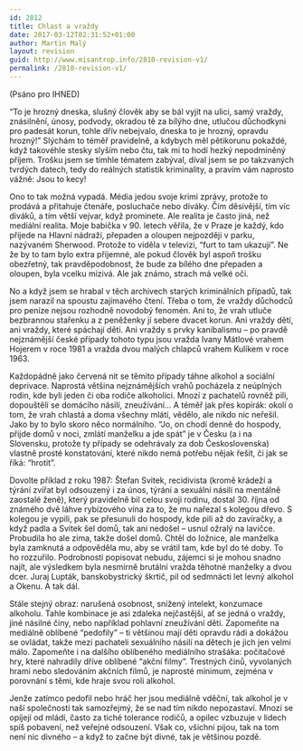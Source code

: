 ```yaml
---
id: 2812
title: Chlast a vraždy
date: 2017-03-12T02:31:52+01:00
author: Martin Malý
layout: revision
guid: http://www.misantrop.info/2810-revision-v1/
permalink: /2810-revision-v1/
---
```

<span style="font-weight: 400;">(Psáno pro IHNED)</span>

<span style="font-weight: 400;">“To je hrozný dneska, slušný člověk aby se bál vyjít na ulici, samý vraždy, znásilnění, únosy, podvody, okradou tě za bílýho dne, utlučou důchodkyni pro padesát korun, tohle dřív nebejvalo, dneska to je hrozný, opravdu hrozný!” Slýchám to téměř pravidelně, a kdybych měl pětikorunu pokaždé, když takovéhle stesky slyším nebo čtu, tak mi to hodí hezký nepodmíněný příjem. Trošku jsem se tímhle tématem zabýval, díval jsem se po takzvaných tvrdých datech, tedy do reálných statistik kriminality, a pravím vám naprosto vážně: Jsou to kecy!</span>

<span style="font-weight: 400;">Ono to tak možná vypadá. Média jedou svoje krimi zprávy, protože to prodává a přitahuje čtenáře, posluchače nebo diváky. Čím děsivější, tím víc diváků, a tím větší vejvar, když prominete. Ale realita je často jiná, než mediální realita. Moje babička v 90. letech věřila, že v Praze je každý, kdo přijede na Hlavní nádraží, přepaden a oloupen nejpozději v parku, nazývaném Sherwood. Protože to viděla v televizi, “furt to tam ukazují”. Ne že by to tam bylo extra příjemné, ale pokud člověk byl aspoň trošku obezřetný, tak pravděpodobnost, že bude za bílého dne přepaden a oloupen, byla vcelku mizivá. Ale jak známo, strach má velké oči.</span>

<span style="font-weight: 400;">No a když jsem se hrabal v těch archivech starých kriminálních případů, tak jsem narazil na spoustu zajímavého čtení. Třeba o tom, že vraždy důchodců pro peníze nejsou rozhodně novodobý fenomén. Ani to, že vrah utluče bezbrannou stařenku a z peněženky jí sebere dvacet korun. Ani vraždy dětí, ani vraždy, které spáchají děti. Ani vraždy s prvky kanibalismu &#8211; po pravdě nejznámější české případy tohoto typu jsou vražda Ivany Mátlové vrahem Hojerem v roce 1981 a vražda dvou malých chlapců vrahem Kulíkem v roce 1963. </span>

<span style="font-weight: 400;">Každopádně jako červená nit se těmito případy táhne alkohol a sociální deprivace. Naprostá většina nejznámějších vrahů pocházela z neúplných rodin, kde byli jeden či oba rodiče alkoholici. Mnozí z pachatelů rovněž pili, dopouštěli se domácího násilí, zneužívání… A téměř jak přes kopírák: okolí o tom, že vrah chlastá a doma všechny mlátí, vědělo, ale nikdo nic neřešil. Jako by to bylo skoro něco normálního. “Jo, on chodí denně do hospody, přijde domů v noci, zmlátí manželku a jde spát” je v Česku (a i na Slovensku, protože ty případy se odehrávaly za dob Československa) vlastně prosté konstatování, které nikdo nemá potřebu nějak řešit, či jak se říká: “hrotit”.</span>

<span style="font-weight: 400;">Dovolte příklad z roku 1987: Štefan Svitek, recidivista (kromě krádeží a týrání zvířat byl odsouzený i za únos, týrání a sexuální násilí na mentálně zaostalé ženě), který pravidelně bil celou svoji rodinu, dostal 30. října od známého dvě láhve rybízového vína za to, že mu nařezal s kolegou dřevo. S kolegou je vypili, pak se přesunuli do hospody, kde pili až do zavíračky, a když padla a Svitek šel domů, tak ani nedošel &#8211; usnul ožralý na lavičce. Probudila ho ale zima, takže došel domů. Chtěl do ložnice, ale manželka byla zamknutá a odpověděla mu, aby se vrátil tam, kde byl do té doby. To ho rozzuřilo. Podrobnosti popisovat nebudu, zájemci si je mohou snadno najít, ale výsledkem byla nesmírně brutální vražda těhotné manželky a dvou dcer. Juraj Lupták, banskobystrický škrtič, pil od sedmnácti let levný alkohol a Okenu. A tak dál.</span>

<span style="font-weight: 400;">Stále stejný obraz: narušená osobnost, snížený intelekt, konzumace alkoholu. Tahle kombinace je asi zdaleka nejčastější, ať se jedná o vraždy, jiné násilné činy, nebo například pohlavní zneužívání dětí. Zapomeňte na mediálně oblíbené “pedofily” &#8211; ti většinou mají děti opravdu rádi a dokážou se ovládat, takže mezi pachateli sexuálního násilí na dětech je jich jen velmi málo. Zapomeňte i na dalšího oblíbeného mediálního strašáka: počítačové hry, které nahradily dříve oblíbené “akční filmy”. Trestných činů, vyvolaných hrami nebo sledováním akčních filmů, je naprosté minimum, zejména v porovnání s těmi, kde hraje svou roli alkohol. </span>

<span style="font-weight: 400;">Jenže zatímco pedofil nebo hráč her jsou mediálně vděční, tak alkohol je v naší společnosti tak samozřejmý, že se nad tím nikdo nepozastaví. Mnozí se opíjejí od mládí, často za tiché tolerance rodičů, a opilec vzbuzuje v lidech spíš pobavení, než veřejné odsouzení. Však co, všichni pijou, tak na tom není nic divného &#8211; a když to začne být divné, tak je většinou pozdě. </span>